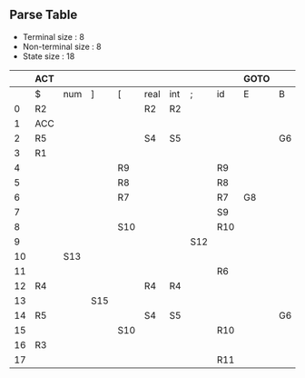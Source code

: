 ## Parse Table
- Terminal size : 8
- Non-terminal size : 8
- State size : 18

|     | ACT |     |     |     |      |     |     |     | GOTO |     |     |     |     |     |     |     |
| --- | --- | --- | --- | --- | ---- | --- | --- | --- | ---- | --- | --- | --- | --- | --- | --- | --- |
|     | $   | num | ]   | [   | real | int | ;   | id  | E    | B   | T   | C   | A   | D   | M   | P   |
| 0   | R2  |     |     |     | R2   | R2  |     |     |      |     |     |     |     |     | G2  | G1  |
| 1   | ACC |     |     |     |      |     |     |     |      |     |     |     |     |     |     |     |
| 2   | R5  |     |     |     | S4   | S5  |     |     |      | G6  | G7  |     |     | G3  |     |     |
| 3   | R1  |     |     |     |      |     |     |     |      |     |     |     |     |     |     |     |
| 4   |     |     |     | R9  |      |     |     | R9  |      |     |     |     |     |     |     |     |
| 5   |     |     |     | R8  |      |     |     | R8  |      |     |     |     |     |     |     |     |
| 6   |     |     |     | R7  |      |     |     | R7  | G8   |     |     |     |     |     |     |     |
| 7   |     |     |     |     |      |     |     | S9  |      |     |     |     |     |     |     |     |
| 8   |     |     |     | S10 |      |     |     | R10 |      |     |     | G11 |     |     |     |     |
| 9   |     |     |     |     |      |     | S12 |     |      |     |     |     |     |     |     |     |
| 10  |     | S13 |     |     |      |     |     |     |      |     |     |     |     |     |     |     |
| 11  |     |     |     |     |      |     |     | R6  |      |     |     |     |     |     |     |     |
| 12  | R4  |     |     |     | R4   | R4  |     |     |      |     |     |     | G14 |     |     |     |
| 13  |     |     | S15 |     |      |     |     |     |      |     |     |     |     |     |     |     |
| 14  | R5  |     |     |     | S4   | S5  |     |     |      | G6  | G7  |     |     | G16 |     |     |
| 15  |     |     |     | S10 |      |     |     | R10 |      |     |     | G17 |     |     |     |     |
| 16  | R3  |     |     |     |      |     |     |     |      |     |     |     |     |     |     |     |
| 17  |     |     |     |     |      |     |     | R11 |      |     |     |     |     |     |     |     |
